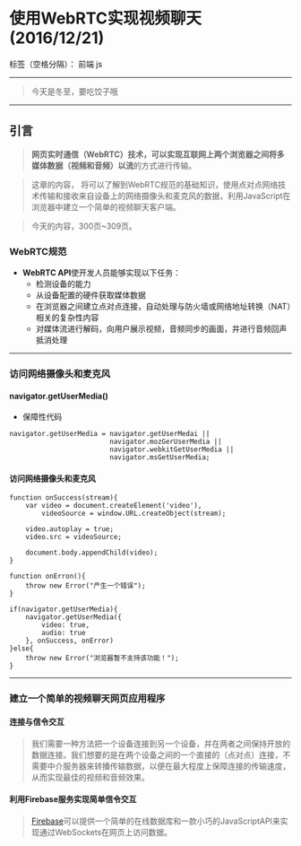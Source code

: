 ﻿# 使用WebRTC实现视频聊天(2016/12/21)

标签（空格分隔）： 前端 js

---

> 今天是冬至，要吃饺子哦

---

## **引言**
> **网页实时通信（WebRTC）**技术，可以实现互联网上两个浏览器之间将多媒体数据（视频和音频）以**流**的方式进行传输。

> 这章的内容， 将可以了解到WebRTC规范的基础知识，使用点对点网络技术传输和接收来自设备上的网络摄像头和麦克风的数据，利用JavaScript在浏览器中建立一个简单的视频聊天客户端。

> 今天的内容，300页~309页。

### **WebRTC规范**
- **WebRTC API**使开发人员能够实现以下任务：
    - 检测设备的能力
    - 从设备配置的硬件获取媒体数据
    - 在浏览器之间建立点对点连接，自动处理与防火墙或网络地址转换（NAT）相关的复杂性内容
    - 对媒体流进行解码，向用户展示视频，音频同步的画面，并进行音频回声抵消处理

---

### **访问网络摄像头和麦克风**
#### **navigator.getUserMedia()**
- 保障性代码
```
navigator.getUserMedia = navigator.getUserMedai ||
                         navigator.mozGerUserMedia ||
                         navigator.webkitGetUserMedia ||
                         navigator.msGetUserMedia;
```
#### **访问网络摄像头和麦克风**
```
function onSuccess(stream){
    var video = document.createElement('video'),
        videoSource = window.URL.createObject(stream);
        
    video.autoplay = true;
    video.src = videoSource;
    
    document.body.appendChild(video);
}

function onErron(){
    throw new Error("产生一个错误");
}

if(navigator.getUserMedia){
    navigator.getUserMedia({
        video: true,
        audio: true
    }, onSuccess, onError)
}else{
    throw new Error("浏览器暂不支持该功能！");
}
```
---
### **建立一个简单的视频聊天网页应用程序**
#### **连接与信令交互**
> 我们需要一种方法把一个设备连接到另一个设备，并在两者之间保持开放的数据连接。我们想要的是在两个设备之间的一个直接的（点对点）连接，不需要中介服务器来转播传输数据，以便在最大程度上保障连接的传输速度，从而实现最佳的视频和音频效果。


#### **利用Firebase服务实现简单信令交互**
> [Firebase][1]可以提供一个简单的在线数据库和一款小巧的JavaScriptAPI来实现通过WebSockets在网页上访问数据。


  [1]: http://firebase.com
